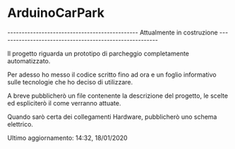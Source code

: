 # ArduinoCarPark
----------------------------------------------  Attualmente in costruzione  --------------------------------------------------------

Il progetto riguarda un prototipo di parcheggio completamente automatizzato.

Per adesso ho messo il codice scritto fino ad ora e un foglio informativo sulle tecnologie che ho deciso di utilizzare.

A breve pubblicherò un file contenente la descrizione del progetto, le scelte ed espliciterò il come verranno attuate.

Quando sarò certa dei collegamenti Hardware, pubblicherò uno schema elettrico.

Ultimo aggiornamento: 14:32, 18/01/2020
